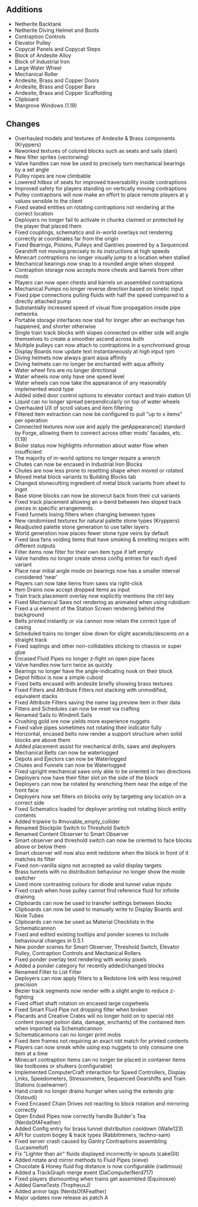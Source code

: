 ## Additions

- Netherite Backtank
- Netherite Diving Helmet and Boots
- Contraption Controls
- Elevator Pulley
- Copycat Panels and Copycat Steps
- Block of Andesite Alloy
- Block of Industrial Iron
- Large Water Wheel
- Mechanical Roller
- Andesite, Brass and Copper Doors
- Andesite, Brass and Copper Bars
- Andesite, Brass and Copper Scaffolding
- Clipboard
- Mangrove Windows (1.19)

## Changes

- Overhauled models and textures of Andesite & Brass components (Kryppers)
- Reworked textures of colored blocks such as seats and sails (dani)
- New filter sprites (vectorwing)
- Valve handles can now be used to precisely turn mechanical bearings by a set angle
- Pulley ropes are now climbable
- Lowered hitbox of seats for improved traversability inside contraptions
- Improved safety for players standing on vertically moving contraptions
- Pulley contraptions will now make an effort to place remote players at y values sensible to the client
- Fixed seated entities on rotating contraptions not rendering at the correct location
- Deployers no longer fail to activate in chunks claimed or protected by the player that placed them
- Fixed couplings, schematics and in-world overlays not rendering correctly at coordinates far from the origin
- Fixed Bearings, Pistons, Pulleys and Gantries powered by a Sequenced Gearshift not moving precisely to its instructions at high speeds
- Minecart contraptions no longer visually jump to a location when stalled
- Mechanical bearings now snap to a rounded angle when stopped
- Contraption storage now accepts more chests and barrels from other mods
- Players can now open chests and barrels on assembled contraptions
- Mechanical Pumps no longer reverse direction based on kinetic input
- Fixed pipe connections pulling fluids with half the speed compared to a directly attached pump
- Substantially increased speed of visual flow propagation inside pipe networks
- Portable storage interfaces now stall for longer after an exchange has happened, and shorter otherwise
- Single train track blocks with slopes connected on either side will angle themselves to create a smoother ascend across both 
- Multiple pulleys can now attach to contraptions in a synchronised group
- Display Boards now update text instantaneously at high input rpm
- Diving helmets now always grant aqua affinity
- Diving helmets can no longer be enchanted with aqua affinity
- Water wheel fins are no longer directional
- Water wheels now only have one speed level
- Water wheels can now take the appearance of any reasonably implemented wood type
- Added sided door control options to elevator contact and train station UI
- Liquid can no longer spread perpendicularly on top of water wheels
- Overhauled UX of scroll values and item filtering
- Filtered item extraction can now be configured to pull "up to x items" per operation
- Connected textures now use and apply the getAppearance() standard by Forge, allowing them to connect across other mods' facades, etc. (1.19)
- Boiler status now highlights information about water flow when insufficient
- The majority of in-world options no longer require a wrench
- Chutes can now be encased in Industrial Iron Blocks
- Chutes are now less prone to resetting shape when moved or rotated
- Moved metal block variants to Building Blocks tab
- Changed stonecutting ingredient of metal block variants from sheet to ingot
- Base stone blocks can now be stonecut back from their cut variants
- Fixed track placement allowing an s-bend between two sloped track pieces in specific arrangements
- Fixed funnels losing filters when changing between types
- New randomised textures for natural palette stone types (Kryppers)
- Readjusted palette stone generation to use taller layers
- World generation now places fewer stone type veins by default
- Fixed lava fans voiding items that have smoking & smelting recipes with different outputs
- Filter items now filter for their own item type if left empty
- Valve handles no longer create stress config entries for each dyed variant
- Place near initial angle mode on bearings now has a smaller interval considered 'near'
- Players can now take items from saws via right-click
- Item Drains now accept dropped items as input
- Train track placement overlay now explicitly mentions the ctrl key
- Fixed Mechanical Saws not rendering as animated when using rubidium
- Fixed a ui element of the Station Screen rendering behind the background
- Belts printed instantly or via cannon now retain the correct type of casing
- Scheduled trains no longer slow down for slight ascends/descents on a straight track
- Fixed saplings and other non-collidables sticking to chassis or super glue
- Encased Fluid Pipes no longer z-fight on open pipe faces
- Valve handles now turn twice as quickly
- Bearings no longer have the angle-indicating nook on their block
- Depot hitbox is now a simple cuboid
- Fixed belts encased with andesite briefly showing brass textures
- Fixed Filters and Attribute Filters not stacking with unmodified, equivalent stacks
- Fixed Attribute Filters saving the name tag preview item in their data
- Filters and Schedules can now be reset via crafting
- Renamed Sails to Windmill Sails
- Crushing gold ore now yields more experience nuggets
- Fixed valve pipes sometimes not rotating their indicator fully
- Horizontal, encased belts now render a support structure when solid blocks are above them
- Added placement assist for mechanical drills, saws and deployers
- Mechanical Belts can now be waterlogged
- Depots and Ejectors can now be Waterlogged
- Chutes and Funnels can now be Waterlogged
- Fixed upright mechanical saws only able to be oriented in two directions
- Deployers now have their filter slot on the side of the block
- Deployers can now be rotated by wrenching them near the edge of the front face
- Deployers now set filters on blocks only by targeting any location on a correct side
- Fixed Schematics loaded for deployer printing not rotating block entity contents
- Added tripwire to #movable_empty_collider
- Renamed Stockpile Switch to Threshold Switch
- Renamed Content Observer to Smart Observer
- Smart observer and threshold switch can now be oriented to face blocks above or below them
- Smart observer will now also emit redstone when the block in front of it matches its filter
- Fixed non-vanilla signs not accepted as valid display targets
- Brass tunnels with no distribution behaviour no longer show the mode switcher
- Used more contrasting colours for diode and tunnel value inputs
- Fixed crash when hose pulley cannot find reference fluid for infinite draining
- Clipboards can now be used to transfer settings between blocks
- Clipboards can now be used to manually write to Display Boards and Nixie Tubes
- Clipboards can now be used as Material Checklists in the Schematicannon
- Fixed and edited existing tooltips and ponder scenes to include behavioural changes in 0.5.1
- New ponder scenes for Smart Observer, Threshold Switch, Elevator Pulley, Contraption Controls and Mechanical Rollers
- Fixed ponder overlay text rendering with wonky pixels
- Added a ponder category for recently added/changed blocks
- Renamed Filter to List Filter
- Deployers can now apply filters to a Redstone link with less required precision
- Bezier track segments now render with a slight angle to reduce z-fighting
- Fixed offset shaft rotation on encased large cogwheels
- Fixed Smart Fluid Pipe not dropping filter when broken
- Placards and Creative Crates will no longer hold on to special nbt content (except potion data, damage, enchants) of the contained item when imported via Schematicannon
- Schematicannons can no longer print mobs
- Fixed item frames not requiring an exact nbt match for printed contents
- Players can now sneak while using exp nuggets to only consume one item at a time
- Minecart contraption items can no longer be placed in container items like toolboxes or shulkers (configurable)
- Implemented ComputerCraft interaction for Speed Controllers, Display Links, Speedometers, Stressometers, Sequenced Gearshifts and Train Stations (caelwarner)
- Hand crank no longer drains hunger when using the extendo grip (Xstoudi)
- Fixed Encased Chain Drives not reacting to block rotation and mirroring correctly
- Open Ended Pipes now correctly handle Builder's Tea (NerdsOfAFeather)
- Added Config entry for brass tunnel distribution cooldown (Walle123)
- API for custom bogey & track types (Rabbitminers, techno-sam)
- Fixed server crash caused by Gantry Contraptions assembling (Lucasmellof)
- Fix "Lighter than air" fluids displayed incorrectly in spouts (cakeGit)
- Added rotate and mirror methods to Fluid Pipes (xieve)
- Chocolate & Honey fluid fog distance is now configurable (radimous)
- Added a TrackGraph merge event (DaComputerNerd717)
- Fixed players dismounting when trains get assembled (Equinoxxe)
- Added GameTests (TropheusJ)
- Added armor tags (NerdsOfAFeather)
- Major updates now release as patch A